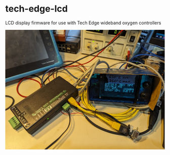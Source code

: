 # tech-edge-lcd
LCD display firmware for use with Tech Edge wideband oxygen controllers


![bench-setup](https://github.com/Luthor2k/tech-edge-lcd/blob/main/Docs/bench-test.jpg)
